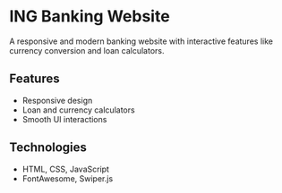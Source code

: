 # ING Banking Website  

A responsive and modern banking website with interactive features like currency conversion and loan calculators.  

## Features  
- Responsive design  
- Loan and currency calculators  
- Smooth UI interactions  

## Technologies  
- HTML, CSS, JavaScript  
- FontAwesome, Swiper.js
